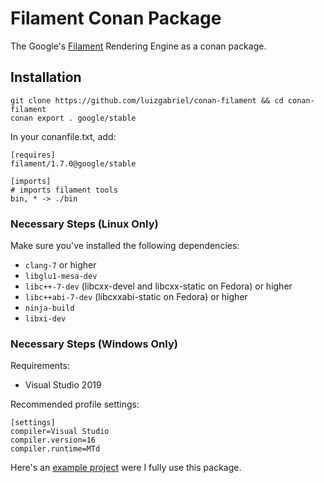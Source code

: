 # Filament Conan Package
The Google's [Filament](https://github.com/google/filament) Rendering Engine as a conan package.

## Installation

```shell script
git clone https://github.com/luizgabriel/conan-filament && cd conan-filament
conan export . google/stable
```

In your conanfile.txt, add:
```
[requires]
filament/1.7.0@google/stable

[imports]
# imports filament tools
bin, * -> ./bin
```

### Necessary Steps (Linux Only)
Make sure you've installed the following dependencies:

- `clang-7` or higher
- `libglu1-mesa-dev`
- `libc++-7-dev` (libcxx-devel and libcxx-static on Fedora) or higher
- `libc++abi-7-dev` (libcxxabi-static on Fedora) or higher
- `ninja-build`
- `libxi-dev`

### Necessary Steps (Windows Only)

Requirements:
- Visual Studio 2019

Recommended profile settings:
```
[settings]
compiler=Visual Studio
compiler.version=16
compiler.runtime=MTd
```

Here's an [example project](https://github.com/luizgabriel/Spatial.Engine) were I fully use this package.
